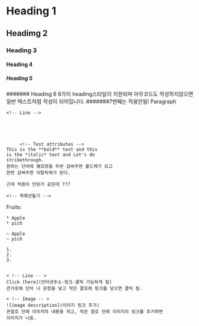 # Heading 1
## Headimg 2
### Heading 3
#### Heading 4
##### Heading 5
####### Heading 6 6가지 heading스타일이 지원되며 아무코드도 작성하지않으면 일반 
    텍스트처럼 작성이 되어집니다.
#######7번째는 적용안됨!
    Paragraph


    <!-- Line -->


       

       
         <!-- Test attributes -->
    This is the **bold** text and this 
    is the *italic* text and Let's do 
    strikethrough.
    원하는 단어에 별모양을 두번 감싸주면 볼드체가 되고
    한번 감싸주면 이탈릭체가 된다.

    근데 적용이 안된거 같은데 ???

    <!-- 목록만들기 -->

   Fruits:
   
    * Apple
    * pich

    ~ Apple
    ~ pich

    1.
    2.
    3.


    < !-- Line -- >
    Click [here](인터넷주소-링크-클릭 가능하게 됨)
    큰가로에 단어 나 문장을 넣고 작은 괄호에 링크를 넣으면 클릭 됨.

    < !-- Image -- >
    ![image description](이미지 링크 추가)
    큰괄호 안에 이미지의 내용을 적고, 작은 괄호 안에 이미지의 링크를 추가하면
    이미지가 나옴.
